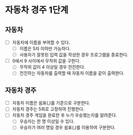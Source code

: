 # 자동차 경주 1단계

## 자동차

- [ ] 자동차에 이름을 부여할 수 있다.
  - [ ] 이름은 5자 이하만 가능하다.
  - [ ] 사용자가 잘못된 입력 값을 작성한 경우 프로그램을 종료한다.
- [ ] 0에서 9 사이에서 무작위 값을 구한다.
  - [ ] 무작위 값이 4 이상일 경우 전진한다.
  - [ ] 전진하는 자동차를 출력할 때 자동차 이름을 같이 출력한다.

## 자동차 경주

- [ ] 자동차 이름은 쉼표(,)를 기준으로 구분한다.
- [ ] 자동차 경주는 5회로 고정하여 진행한다.
- [ ] 자동차 경주 게임을 완료한 후 누가 우승했는지를 알려준다.
  - [ ] 우승자는 한 명 이상일 수 있다.
  - [ ] 우승자가 여러 명일 경우 쉼표(,)를 이용하여 구분한다.
